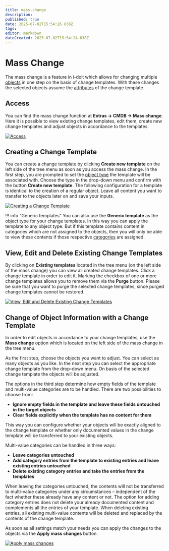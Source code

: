 ```yaml
---
title: mass-change
description: 
published: true
date: 2025-07-02T15:54:26.838Z
tags: 
editor: markdown
dateCreated: 2025-07-02T15:54:24.638Z
---
```


# Mass Change

The mass change is a feature in i-doit which allows for changing multiple [objects](../glossary.md) in one step on the basis of change templates. With these changes the selected objects assume the [attributes](../glossary.md) of the change template.

Access
------

You can find the mass change function at **Extras → CMDB → Mass change**. Here it is possible to view existing change templates, edit them, create new change templates and adjust objects in accordance to the templates.

[![Access](../assets/images/en/efficient-documentation/mass-change/1-mc.png)](../assets/images/en/efficient-documentation/mass-change/1-mc.png)

Creating a Change Template
--------------------------

You can create a change template by clicking **Create new template** on the left side of the tree menu as soon as you access the mass change. In the first step, you are prompted to set the [object type](../basics/structure-of-the-it-documentation.md) the template will be associated with. Choose the type in the drop-down menu and confirm with the button **Create new template**. The following configuration for a template is identical to the creation of a regular object. Leave all content you want to transfer to the objects later on and save your inputs.

[![Creating a Change Template](../assets/images/en/efficient-documentation/mass-change/2-mc.png)](../assets/images/en/efficient-documentation/mass-change/2-mc.png)

!!! info "Generic templates"
    You can also use the **Generic template** as the object type for your change templates. In this way you can apply the template to any object type. But if this template contains content in categories which are not assigned to the objects, then you will only be able to view these contents if those respective [categories](../basics/structure-of-the-it-documentation.md) are assigned.

View, Edit and Delete Existing Change Templates
-----------------------------------------------

By clicking on **Existing templates** located in the tree menu (on the left side of the mass change) you can view all created change templates. Click a change template in order to edit it. Marking the checkbox of one or more change templates allows you to remove them via the **Purge** button. Please be sure that you want to purge the selected change templates, since purged change templates cannot be restored.

[![View, Edit and Delete Existing Change Templates](../assets/images/en/efficient-documentation/mass-change/3-mc.png)](../assets/images/en/efficient-documentation/mass-change/3-mc.png)

Change of Object Information with a Change Template
---------------------------------------------------

In order to edit objects in accordance to your change templates, use the **Mass change** option which is located on the left side of the mass change in the tree menu.

As the first step, choose the objects you want to adjust. You can select as many objects as you like. In the next step you can select the appropriate change template from the drop-down menu. On basis of the selected change template the objects will be adjusted.

The options in the third step determine how empty fields of the template and multi-value categories are to be handled. There are two possibilities to choose from:

-   **Ignore empty fields in the template and leave these fields untouched in the target objects**
-   **Clear fields explicitly when the template has no content for them**

This way you can configure whether your objects will be exactly aligned to the change template or whether only documented values in the change template will be transferred to your existing objects.

Multi-value categories can be handled in three ways:

-   **Leave categories untouched**
-   **Add category entries from the template to existing entries and leave existing entries untouched**
-   **Delete existing category entries and take the entries from the templates**

When leaving the categories untouched, the contents will not be transferred to multi-value categories under any circumstances – independent of the fact whether these already have any content or not. The option for adding category entries does not delete your already documented content and complements all the entries of your template. When deleting existing entries, all existing multi-value contents will be deleted and replaced by the contents of the change template.

As soon as all settings match your needs you can apply the changes to the objects via the **Apply mass changes** button.

[![Apply mass changes](../assets/images/en/efficient-documentation/mass-change/4-mc.png)](../assets/images/en/efficient-documentation/mass-change/4-mc.png)
